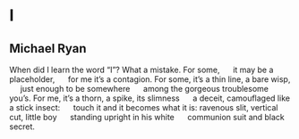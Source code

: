 # I
## Michael Ryan
When did I learn the word “I”?
What a mistake. For some,
     it may be a placeholder,
     for me it’s a contagion.
For some, it’s a thin line, a bare wisp,
     just enough to be somewhere
     among the gorgeous troublesome you’s.
For me, it’s a thorn, a spike, its slimness
     a deceit, camouflaged like a stick insect:
     touch it and it becomes what it is:
ravenous slit, vertical cut, little boy
     standing upright in his white
     communion suit and black secret.